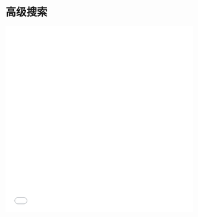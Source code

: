 # 高级搜索

<iframe width="100%" height="500" src="//jsrun.net/bSpKp/embedded/all/light/" allowfullscreen="allowfullscreen" frameborder="0"></iframe>



